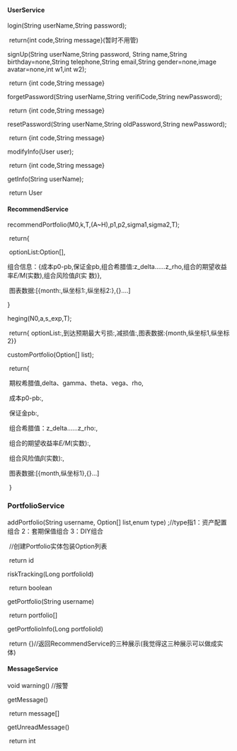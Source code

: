 #### UserService

login(String userName,String password);

​	return{int code,String message}(暂时不用管)

signUp(String userName,String password, String name,String birthday=none,String telephone,String email,String gender=none,image avatar=none,int w1,int w2);

​	return {int code,String message}

forgetPassword(String userName,String verifiCode,String newPassword);

​	return {int code,String message}

resetPassword(String userName,String oldPassword,String newPassword);

​	return {int code,String message}

modifyInfo(User user);

​	return {int code,String message}

getInfo(String userName);

​	return User



#### RecommendService

recommendPortfolio(M0,k,T,(A~H),p1,p2,sigma1,sigma2,T);

​	return{

​	optionList:Option[],

​	组合信息：{成本p0-pb,保证金pb,组合希腊值:z_delta......z_rho,组合的期望收益率*E/M*(实数),组合风险值*β*(实		数)},

​	图表数据:[{month:,纵坐标1:,纵坐标2:},{}....]

}



heging(N0,a,s_exp,T);

​	return{ optionList:,到达预期最大亏损:,减损值:,图表数据:{month,纵坐标1,纵坐标2}}



customPortfolio(Option[] list);

​	return{

​	期权希腊值,delta、gamma、theta、vega、rho,

​	成本p0-pb:,

​	保证金pb:,

​	组合希腊值：z_delta......z_rho:,

​	组合的期望收益率*E/M*(实数):,

​	组合风险值*β*(实数):,

​	图表数据:[{month,纵坐标1},{}...]

​	}



### PortfolioService

addPortfolio(String username, Option[] list,enum type) ;//type指1：资产配置组合 2：套期保值组合 3：DIY组合

​	//创建Portfolio实体包装Option列表

​	return id

riskTracking(Long portfolioId) 

​	return boolean

getPortfolio(String username) 

​	return portfolio[]

getPortfolioInfo(Long portfolioId) 

​	return {}//返回RecommendService的三种展示(我觉得这三种展示可以做成实体)



#### MessageService

void warning() //报警

getMessage() 

​	return message[]

getUnreadMessage()

​	return int